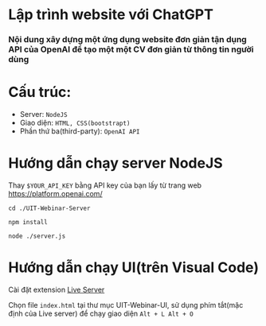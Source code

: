 # Lập trình website với ChatGPT

### Nội dung xây dựng một ứng dụng website đơn giản tận dụng API của OpenAI để tạo một một CV đơn giản từ thông tin người dùng

# Cấu trúc:
- Server: `NodeJS`
- Giao diện: `HTML, CSS(bootstrapt)`
- Phần thứ ba(third-party): `OpenAI API`

# Hướng dẫn chạy server NodeJS 
Thay `$YOUR_API_KEY` bằng API key của bạn lấy từ trang web https://platform.openai.com/ 

```
cd ./UIT-Webinar-Server

npm install

node ./server.js
```
# Hướng dẫn chạy UI(trên Visual Code)
Cài đặt extension [Live Server](https://marketplace.visualstudio.com/items?itemName=ritwickdey.LiveServer) 

Chọn file `index.html` tại thư mục UIT-Webinar-UI, sử dụng phím tắt(mặc định của Live server) để chạy giao diện `Alt + L Alt + O`

